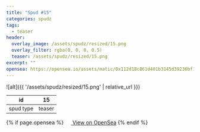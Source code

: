```yaml
---
title: "Spud #15"
categories: spudz
tags:
  - teaser
header:
  overlay_image: /assets/spudz/resized/15.png
  overlay_filter: rgba(0, 0, 0, 0.5)
  teaser: /assets/spudz/resized/15.png
excerpt: ""
opensea: https://opensea.io/assets/matic/0x112d18c861d401b3145d39236bf149f01e18beed/15
---
```

![alt]({{ '/assets/spudz/resized/15.png' | relative_url }})

| id | 15 |
|-|-|
| spud type | teaser |

{% if page.opensea %}
<a href="{{page.opensea}}" class="btn btn--info" onclick="window.open(this.href, '_blank'); return false;"><img src="/assets/images/opensea.svg" width="16px"><span>  View on OpenSea</span></a>
{% endif %}
